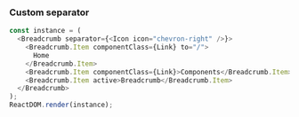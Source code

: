 ### Custom separator

<!--start-code-->

```js
const instance = (
  <Breadcrumb separator={<Icon icon="chevron-right" />}>
    <Breadcrumb.Item componentClass={Link} to="/">
      Home
    </Breadcrumb.Item>
    <Breadcrumb.Item componentClass={Link}>Components</Breadcrumb.Item>
    <Breadcrumb.Item active>Breadcrumb</Breadcrumb.Item>
  </Breadcrumb>
);
ReactDOM.render(instance);
```

<!--end-code-->
